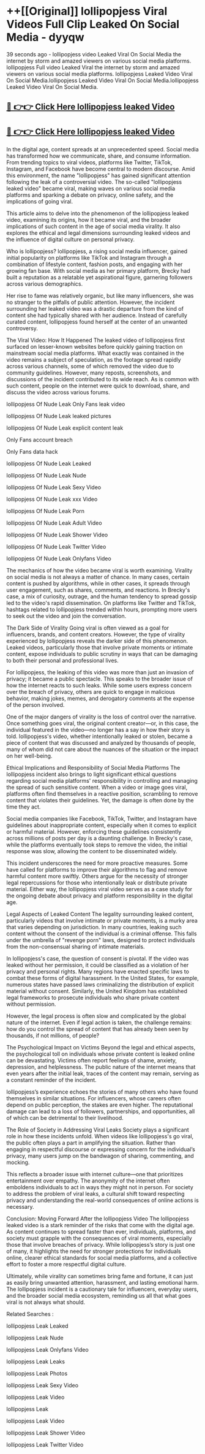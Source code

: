 # ++[[Original]] lollipopjess Viral Videos Full Clip Leaked On Social Media - dyyqw<br>

39 seconds ago - lollipopjess video Leaked Viral On Social Media the internet by storm and amazed viewers on various social media platforms.
lollipopjess Full video Leaked Viral the internet by storm and amazed viewers on various social media platforms. lollipopjess Leaked Video Viral On Social Media.lollipopjess Leaked Video Viral On Social Media.lollipopjess Leaked Video Viral On Social Media.<br>


## [🔴 👉👉 Click Here lollipopjess leaked Video ](https://onlyclips.site?title=lollipopjess&ref=git)

## [🔴 👉👉 Click Here lollipopjess leaked Video ](https://onlyclips.site?title=lollipopjess&ref=git)

In the digital age, content spreads at an unprecedented speed. Social media has transformed how we communicate, share, and consume information. From trending topics to viral videos, platforms like Twitter, TikTok, Instagram, and Facebook have become central to modern discourse. Amid this environment, the name "lollipopjess" has gained significant attention following the leak of a controversial video. The so-called "lollipopjess leaked video" became viral, making waves on various social media platforms and sparking a debate on privacy, online safety, and the implications of going viral.

This article aims to delve into the phenomenon of the lollipopjess leaked video, examining its origins, how it became viral, and the broader implications of such content in the age of social media virality. It also explores the ethical and legal dimensions surrounding leaked videos and the influence of digital culture on personal privacy.

Who is lollipopjess?
lollipopjess, a rising social media influencer, gained initial popularity on platforms like TikTok and Instagram through a combination of lifestyle content, fashion posts, and engaging with her growing fan base. With social media as her primary platform, Brecky had built a reputation as a relatable yet aspirational figure, garnering followers across various demographics.

Her rise to fame was relatively organic, but like many influencers, she was no stranger to the pitfalls of public attention. However, the incident surrounding her leaked video was a drastic departure from the kind of content she had typically shared with her audience. Instead of carefully curated content, lollipopjess found herself at the center of an unwanted controversy.

The Viral Video: How It Happened
The leaked video of lollipopjess first surfaced on lesser-known websites before quickly gaining traction on mainstream social media platforms. What exactly was contained in the video remains a subject of speculation, as the footage spread rapidly across various channels, some of which removed the video due to community guidelines. However, many reposts, screenshots, and discussions of the incident contributed to its wide reach. As is common with such content, people on the internet were quick to download, share, and discuss the video across various forums.

lollipopjess Of Nude Leak Only Fans leak video

lollipopjess Of Nude Leak leaked pictures

lollipopjess Of Nude Leak explicit content leak

Only Fans account breach

Only Fans data hack

lollipopjess Of Nude Leak Leaked

lollipopjess Of Nude Leak Nude

lollipopjess Of Nude Leak Sexy Video

lollipopjess Of Nude Leak xxx Video

lollipopjess Of Nude Leak Porn

lollipopjess Of Nude Leak Adult Video

lollipopjess Of Nude Leak Shower Video

lollipopjess Of Nude Leak Twitter Video

lollipopjess Of Nude Leak Onlyfans Video

The mechanics of how the video became viral is worth examining. Virality on social media is not always a matter of chance. In many cases, certain content is pushed by algorithms, while in other cases, it spreads through user engagement, such as shares, comments, and reactions. In Brecky's case, a mix of curiosity, outrage, and the human tendency to spread gossip led to the video's rapid dissemination. On platforms like Twitter and TikTok, hashtags related to lollipopjess trended within hours, prompting more users to seek out the video and join the conversation.

The Dark Side of Virality
Going viral is often viewed as a goal for influencers, brands, and content creators. However, the type of virality experienced by lollipopjess reveals the darker side of this phenomenon. Leaked videos, particularly those that involve private moments or intimate content, expose individuals to public scrutiny in ways that can be damaging to both their personal and professional lives.

For lollipopjess, the leaking of this video was more than just an invasion of privacy; it became a public spectacle. This speaks to the broader issue of how the internet reacts to such leaks. While some users express concern over the breach of privacy, others are quick to engage in malicious behavior, making jokes, memes, and derogatory comments at the expense of the person involved.

One of the major dangers of virality is the loss of control over the narrative. Once something goes viral, the original content creator—or, in this case, the individual featured in the video—no longer has a say in how their story is told. lollipopjess's video, whether intentionally leaked or stolen, became a piece of content that was discussed and analyzed by thousands of people, many of whom did not care about the nuances of the situation or the impact on her well-being.

Ethical Implications and Responsibility of Social Media Platforms
The lollipopjess incident also brings to light significant ethical questions regarding social media platforms' responsibility in controlling and managing the spread of such sensitive content. When a video or image goes viral, platforms often find themselves in a reactive position, scrambling to remove content that violates their guidelines. Yet, the damage is often done by the time they act.

Social media companies like Facebook, TikTok, Twitter, and Instagram have guidelines about inappropriate content, especially when it comes to explicit or harmful material. However, enforcing these guidelines consistently across millions of posts per day is a daunting challenge. In Brecky's case, while the platforms eventually took steps to remove the video, the initial response was slow, allowing the content to be disseminated widely.

This incident underscores the need for more proactive measures. Some have called for platforms to improve their algorithms to flag and remove harmful content more swiftly. Others argue for the necessity of stronger legal repercussions for those who intentionally leak or distribute private material. Either way, the lollipopjess viral video serves as a case study for the ongoing debate about privacy and platform responsibility in the digital age.

Legal Aspects of Leaked Content
The legality surrounding leaked content, particularly videos that involve intimate or private moments, is a murky area that varies depending on jurisdiction. In many countries, leaking such content without the consent of the individual is a criminal offense. This falls under the umbrella of "revenge porn" laws, designed to protect individuals from the non-consensual sharing of intimate materials.

In lollipopjess's case, the question of consent is pivotal. If the video was leaked without her permission, it could be classified as a violation of her privacy and personal rights. Many regions have enacted specific laws to combat these forms of digital harassment. In the United States, for example, numerous states have passed laws criminalizing the distribution of explicit material without consent. Similarly, the United Kingdom has established legal frameworks to prosecute individuals who share private content without permission.

However, the legal process is often slow and complicated by the global nature of the internet. Even if legal action is taken, the challenge remains: how do you control the spread of content that has already been seen by thousands, if not millions, of people?

The Psychological Impact on Victims
Beyond the legal and ethical aspects, the psychological toll on individuals whose private content is leaked online can be devastating. Victims often report feelings of shame, anxiety, depression, and helplessness. The public nature of the internet means that even years after the initial leak, traces of the content may remain, serving as a constant reminder of the incident.

lollipopjess’s experience echoes the stories of many others who have found themselves in similar situations. For influencers, whose careers often depend on public perception, the stakes are even higher. The reputational damage can lead to a loss of followers, partnerships, and opportunities, all of which can be detrimental to their livelihood.

The Role of Society in Addressing Viral Leaks
Society plays a significant role in how these incidents unfold. When videos like lollipopjess's go viral, the public often plays a part in amplifying the situation. Rather than engaging in respectful discourse or expressing concern for the individual’s privacy, many users jump on the bandwagon of sharing, commenting, and mocking.

This reflects a broader issue with internet culture—one that prioritizes entertainment over empathy. The anonymity of the internet often emboldens individuals to act in ways they might not in person. For society to address the problem of viral leaks, a cultural shift toward respecting privacy and understanding the real-world consequences of online actions is necessary.

Conclusion: Moving Forward After the lollipopjess Video
The lollipopjess leaked video is a stark reminder of the risks that come with the digital age. As content continues to spread faster than ever, individuals, platforms, and society must grapple with the consequences of viral moments, especially those that involve breaches of privacy. While lollipopjess’s story is just one of many, it highlights the need for stronger protections for individuals online, clearer ethical standards for social media platforms, and a collective effort to foster a more respectful digital culture.

Ultimately, while virality can sometimes bring fame and fortune, it can just as easily bring unwanted attention, harassment, and lasting emotional harm. The lollipopjess incident is a cautionary tale for influencers, everyday users, and the broader social media ecosystem, reminding us all that what goes viral is not always what should.

Related Searches :

lollipopjess Leak Leaked

lollipopjess Leak Nude

lollipopjess Leak Onlyfans Video

lollipopjess Leak Leaks

lollipopjess Leak Photos

lollipopjess Leak Sexy Video

lollipopjess Leak Video

lollipopjess Leak

lollipopjess Leak Video

lollipopjess Leak Shower Video

lollipopjess Leak Twitter Video

